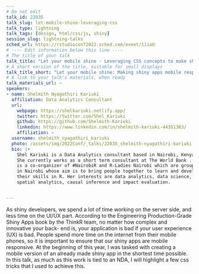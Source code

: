 ```yaml
---
# Do not edit
talk_id: 22035
talk_slug: let-mobile-shine-leveraging-css
talk_type: lightning
talk_tags: [design, html/css/js, shiny]
session_slug: lightning-talks
sched_url: https://rstudioconf2022.sched.com/event/11iaO
# ---- Edit information below this line ----
# The title of your talk
talk_title: "Let your mobile shine - Leveraging CSS concepts to make shiny apps mobile responsive"
# A short version of the title, suitable for small displays
talk_title_short: "Let your mobile shine: Making shiny apps mobile responsive"
# A link to your talk's materials, when ready
talk_materials_url: ~
speakers:
- name: Shelmith Nyagathiri Kariuki
  affiliation: Data Analytics Consultant
  url:
    webpage: https://shelkariuki.netlify.app/
    twitter: https://twitter.com/Shel_Kariuki
    github: https://github.com/Shelmith-Kariuki
    linkedin: https://www.linkedin.com/in/shelmith-kariuki-44351363/
    affiliation: ~
  username: shelmith_nyagathiri_kariuki
  photo: /assets/img/2022Conf/_talks/22035_shelmith-nyagathiri-kariuki.jpg
  bio: |+
    Shel Kariuki is a Data Analytics consultant based in Nairobi, Kenya.
    She currently works as a short term consultant at The World Bank . She
    is a co-organizer of #NairobiR and R-Ladies Nairobi which are groups
    in Nairobi whose aim is to bring people together to learn and develop
    their skills in R. Her interests are data analytics, data science,
    spatial analytics, causal inference and impact evaluation.


---
```


<!-- ABSTRACT ----
Please write abstract below. You may use simple markdown (links, code style, bold, italics)
-->

As shiny developers, we spend a lot of time working on the server side, and
less time on the UI/UX part. According to the Engineering Production-Grade Shiny
Apps book by the ThinkR team, no matter how complex and innovative your back-
end is, your application is bad if your user experience (UX) is bad. People
spend more time on the internet from their mobile phones, so it is important to
ensure that our shiny apps are mobile responsive. At the beginning of this year,
I was tasked with creating a mobile version of an already made shiny app in the
shortest time possible. In this talk, as much as this work is tied to an NDA, I
will highlight a few css tricks that I used to achieve this.
